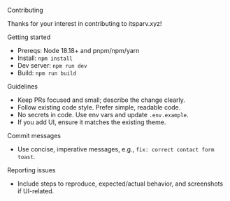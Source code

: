 Contributing

Thanks for your interest in contributing to itsparv.xyz!

Getting started
- Prereqs: Node 18.18+ and pnpm/npm/yarn
- Install: `npm install`
- Dev server: `npm run dev`
- Build: `npm run build`

Guidelines
- Keep PRs focused and small; describe the change clearly.
- Follow existing code style. Prefer simple, readable code.
- No secrets in code. Use env vars and update `.env.example`.
- If you add UI, ensure it matches the existing theme.

Commit messages
- Use concise, imperative messages, e.g., `fix: correct contact form toast`.

Reporting issues
- Include steps to reproduce, expected/actual behavior, and screenshots if UI-related.

